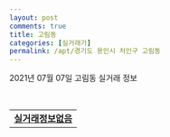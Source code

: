 ```yaml
---
layout: post
comments: true
title: 고림동
categories: [실거래가]
permalink: /apt/경기도 용인시 처인구 고림동
---
```


2021년 07월 07일 고림동 실거래 정보

<script type="text/javascript">
  google.charts.load('current', {'packages':['corechart']});
  google.charts.setOnLoadCallback(drawChart);

  function drawChart() {
    var data = google.visualization.arrayToDataTable([['거래일', '매매', '전월세', '전매'], ['20-07', 38, 21, 0], ['20-08', 50, 12, 0], ['20-09', 46, 20, 0], ['20-10', 38, 17, 0], ['20-11', 39, 8, 0], ['20-12', 50, 14, 0], ['21-01', 53, 11, 0], ['21-02', 73, 24, 0], ['21-03', 69, 31, 0], ['21-04', 34, 21, 0], ['21-05', 35, 19, 0], ['21-06', 16, 15, 0], ['21-07', 1, 2, 0]]);

    var options = {
      title: '최근 유형별 거래량 추이',
      legend: { position: 'bottom' }
    };

    var chart = new google.visualization.LineChart(document.getElementById('columnchart_material'));
    chart.draw(data, (options));
  }
</script>

<div id="columnchart_material" style="width: 95%; margin-left: -35px; display: block"></div>
<br>
<table>
  <tr>
    <td colspan="4" style="font-weight: bold;"><a href="https://search.naver.com/search.naver?query=고림동 실거래정보없음">실거래정보없음</a></td>
  </tr>
    
</table>
    